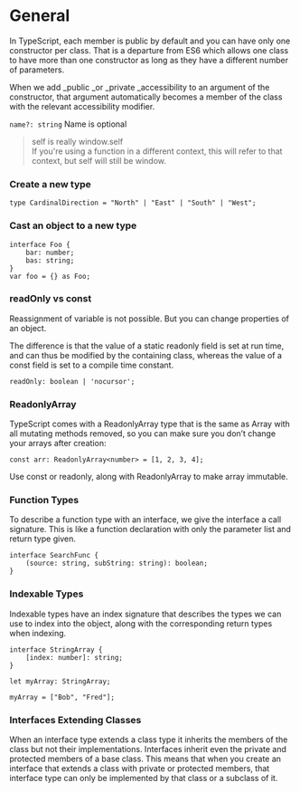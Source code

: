 # General

In TypeScript, each member is public by default and you can have only one constructor per class. That is a departure from ES6 which allows one class to have more than one constructor as long as they have a different number of parameters.

When we add _public _or _private _accessibility to an argument of the constructor, that argument automatically becomes a member of the class with the relevant accessibility modifier.

`name?: string`   Name is optional

> self is really window.self  
> If you're using a function in a different context, this will refer to that context, but self will still be window.

### Create a new type

`type CardinalDirection = "North" | "East" | "South" | "West";`

### Cast an object to a new type

```
interface Foo {  
    bar: number;  
    bas: string;  
}  
var foo = {} as Foo;
```

### readOnly vs const
Reassignment of variable is not possible. But you can change properties of an object.

The difference is that the value of a static readonly field is set at run time, and can thus be modified by the containing class, whereas the value of a const field is set to a compile time constant.

`readOnly: boolean | 'nocursor';`

### ReadonlyArray
TypeScript comes with a ReadonlyArray<T> type that is the same as Array<T> with all mutating methods removed, so you can make sure you don’t change your arrays after creation:
    
`const arr: ReadonlyArray<number> = [1, 2, 3, 4];`

Use const or readonly, along with ReadonlyArray to make array immutable.

### Function Types
To describe a function type with an interface, we give the interface a call signature. This is like a function declaration with only the parameter list and return type given.

```
interface SearchFunc {
    (source: string, subString: string): boolean;
}
```

### Indexable Types
Indexable types have an index signature that describes the types we can use to index into the object, along with the corresponding return types when indexing.

```
interface StringArray {
    [index: number]: string;
}
```

`let myArray: StringArray;`

`myArray = ["Bob", "Fred"];`

### Interfaces Extending Classes
When an interface type extends a class type it inherits the members of the class but not their implementations. 
Interfaces inherit even the private and protected members of a base class. This means that when you create an interface that extends a class with private or protected members, that interface type can only be implemented by that class or a subclass of it.
